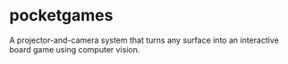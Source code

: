 # pocketgames
A projector-and-camera system that turns any surface into an interactive board game using computer vision.
